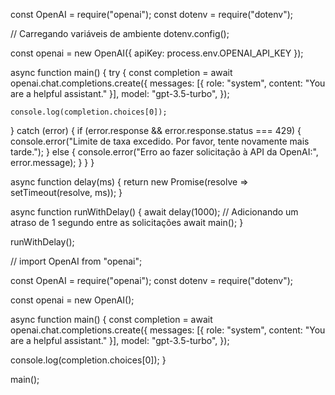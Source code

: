 const OpenAI = require("openai");
const dotenv = require("dotenv");

// Carregando variáveis de ambiente
dotenv.config();

const openai = new OpenAI({ apiKey: process.env.OPENAI_API_KEY });

async function main() {
  try {
    const completion = await openai.chat.completions.create({
      messages: [{ role: "system", content: "You are a helpful assistant." }],
      model: "gpt-3.5-turbo",
    });

    console.log(completion.choices[0]);
  } catch (error) {
    if (error.response && error.response.status === 429) {
      console.error("Limite de taxa excedido. Por favor, tente novamente mais tarde.");
    } else {
      console.error("Erro ao fazer solicitação à API da OpenAI:", error.message);
    }
  }
}

async function delay(ms) {
  return new Promise(resolve => setTimeout(resolve, ms));
}

async function runWithDelay() {
  await delay(1000); // Adicionando um atraso de 1 segundo entre as solicitações
  await main();
}

runWithDelay();



// import OpenAI from "openai";

const OpenAI = require("openai");
const dotenv = require("dotenv");

const openai = new OpenAI();

async function main() {
  const completion = await openai.chat.completions.create({
    messages: [{ role: "system", content: "You are a helpful assistant." }],
    model: "gpt-3.5-turbo",
  });

  console.log(completion.choices[0]);
}

main();